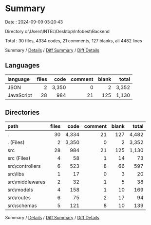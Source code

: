 # Summary

Date : 2024-09-09 03:20:43

Directory c:\\Users\\INTEL\\Desktop\\Infobest\\Backend

Total : 30 files,  4334 codes, 21 comments, 127 blanks, all 4482 lines

Summary / [Details](details.md) / [Diff Summary](diff.md) / [Diff Details](diff-details.md)

## Languages
| language | files | code | comment | blank | total |
| :--- | ---: | ---: | ---: | ---: | ---: |
| JSON | 2 | 3,350 | 0 | 2 | 3,352 |
| JavaScript | 28 | 984 | 21 | 125 | 1,130 |

## Directories
| path | files | code | comment | blank | total |
| :--- | ---: | ---: | ---: | ---: | ---: |
| . | 30 | 4,334 | 21 | 127 | 4,482 |
| . (Files) | 2 | 3,350 | 0 | 2 | 3,352 |
| src | 28 | 984 | 21 | 125 | 1,130 |
| src (Files) | 4 | 58 | 1 | 14 | 73 |
| src\\controllers | 6 | 523 | 8 | 66 | 597 |
| src\\libs | 1 | 17 | 0 | 3 | 20 |
| src\\middlewares | 2 | 32 | 1 | 5 | 38 |
| src\\models | 4 | 158 | 1 | 10 | 169 |
| src\\routes | 6 | 75 | 2 | 17 | 94 |
| src\\schemas | 5 | 121 | 8 | 10 | 139 |

Summary / [Details](details.md) / [Diff Summary](diff.md) / [Diff Details](diff-details.md)